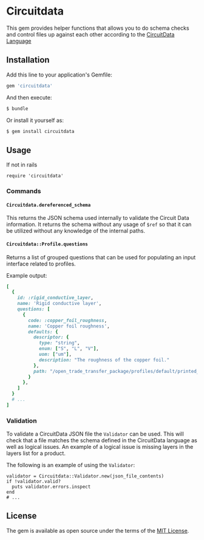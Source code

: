 # Circuitdata

This gem provides helper functions that allows you to do schema checks and control files up against each other according to the [CircuitData Language](https://circuitdata.org)

## Installation

Add this line to your application's Gemfile:

```ruby
gem 'circuitdata'
```

And then execute:

```bash
$ bundle
```

Or install it yourself as:

```bash
$ gem install circuitdata
```

## Usage

If not in rails

```
require 'circuitdata'
```

### Commands

#### `Circuitdata.dereferenced_schema`

This returns the JSON schema used internally to validate the Circuit Data information. It
returns the schema without any usage of `$ref` so that it can be utilized without any knowledge of the internal paths.

#### `Circuitdata::Profile.questions`

Returns a list of grouped questions that can be used for populating an input interface related to profiles.

Example output:

```ruby
[
  {
    id: :rigid_conductive_layer,
    name: 'Rigid conductive layer',
    questions: [
      {
        code: :copper_foil_roughness,
        name: 'Copper foil roughness',
        defaults: {
          descriptor: {
            type: "string",
            enum: ["S", "L", "V"],
            uom: ["um"],
            description: "The roughness of the copper foil."
          },
          path: "/open_trade_transfer_package/profiles/default/printed_circuits_fabrication_data/rigid_conductive_layer/copper_foil_roughness"
        }
      },
    ]
  }
  # ...
]
```

### Validation

To validate a CircuitData JSON file the `Validator` can be used. This will check that a file matches the schema defined in the CircuitData language as well as logical issues. An example of a logical issue is missing layers in the layers list for a product.

The following is an example of using the `Validator`:

```
validator = Circuitdata::Validator.new(json_file_contents)
if !validator.valid?
  puts validator.errors.inspect
end
# ...
```

## License

The gem is available as open source under the terms of the [MIT License](http://opensource.org/licenses/MIT).
